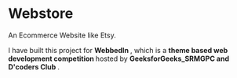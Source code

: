 # Webstore

An Ecommerce Website like Etsy.

I have built this project for <b> WebbedIn </b>, which is a <b> theme based web development competition </b> hosted by <b> GeeksforGeeks_SRMGPC and D'coders Club </b>.



